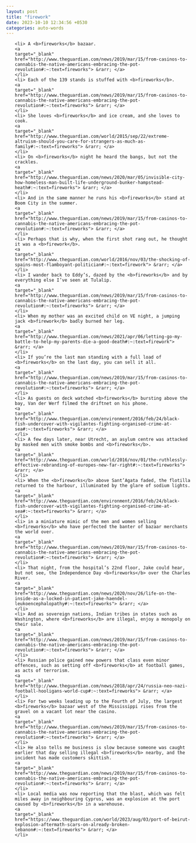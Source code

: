 ```yaml
---
layout: post
title: "firework"
date: 2023-10-10 12:34:56 +0530
categories: auto-words
---
```

<ol>

    <li> A <b>fireworks</b> bazaar.
    <a 
    target="_blank" 
    href="http://www.theguardian.com/news/2019/mar/15/from-casinos-to-cannabis-the-native-americans-embracing-the-pot-revolution#:~:text=fireworks"> &rarr; </a>
    </li>
    <li> Each of the 139 stands is stuffed with <b>fireworks</b>.
    <a 
    target="_blank" 
    href="http://www.theguardian.com/news/2019/mar/15/from-casinos-to-cannabis-the-native-americans-embracing-the-pot-revolution#:~:text=fireworks"> &rarr; </a>
    </li>
    <li> She loves <b>fireworks</b> and ice cream, and she loves to cook.
    <a 
    target="_blank" 
    href="http://www.theguardian.com/world/2015/sep/22/extreme-altruism-should-you-care-for-strangers-as-much-as-family#:~:text=fireworks"> &rarr; </a>
    </li>
    <li> On <b>fireworks</b> night he heard the bangs, but not the crackles.
    <a 
    target="_blank" 
    href="http://www.theguardian.com/news/2020/mar/05/invisible-city-how-homeless-man-built-life-underground-bunker-hampstead-heath#:~:text=fireworks"> &rarr; </a>
    </li>
    <li> And in the same manner he runs his <b>fireworks</b> stand at Boom City in the summer.
    <a 
    target="_blank" 
    href="http://www.theguardian.com/news/2019/mar/15/from-casinos-to-cannabis-the-native-americans-embracing-the-pot-revolution#:~:text=fireworks"> &rarr; </a>
    </li>
    <li> Perhaps that is why, when the first shot rang out, he thought it was a <b>firework</b>.
    <a 
    target="_blank" 
    href="http://www.theguardian.com/world/2016/nov/03/the-shocking-of-spains-most-flamboyant-politician#:~:text=firework"> &rarr; </a>
    </li>
    <li> I wander back to Eddy’s, dazed by the <b>fireworks</b> and by everything else I’ve seen at Tulalip.
    <a 
    target="_blank" 
    href="http://www.theguardian.com/news/2019/mar/15/from-casinos-to-cannabis-the-native-americans-embracing-the-pot-revolution#:~:text=fireworks"> &rarr; </a>
    </li>
    <li> When my mother was an excited child on VE night, a jumping jack <b>firework</b> badly burned her leg.
    <a 
    target="_blank" 
    href="http://www.theguardian.com/news/2021/apr/06/letting-go-my-battle-to-help-my-parents-die-a-good-death#:~:text=firework"> &rarr; </a>
    </li>
    <li> If you’re the last man standing with a full load of <b>fireworks</b> on the last day, you can sell it all.
    <a 
    target="_blank" 
    href="http://www.theguardian.com/news/2019/mar/15/from-casinos-to-cannabis-the-native-americans-embracing-the-pot-revolution#:~:text=fireworks"> &rarr; </a>
    </li>
    <li> As guests on deck watched <b>fireworks</b> bursting above the bay, Van der Werf filmed the driftnet on his phone.
    <a 
    target="_blank" 
    href="http://www.theguardian.com/environment/2016/feb/24/black-fish-undercover-with-vigilantes-fighting-organised-crime-at-sea#:~:text=fireworks"> &rarr; </a>
    </li>
    <li> A few days later, near Utrecht, an asylum centre was attacked by masked men with smoke bombs and <b>fireworks</b>.
    <a 
    target="_blank" 
    href="http://www.theguardian.com/world/2016/nov/01/the-ruthlessly-effective-rebranding-of-europes-new-far-right#:~:text=fireworks"> &rarr; </a>
    </li>
    <li> When the <b>fireworks</b> above Sant’Agata faded, the flotilla returned to the harbour, illuminated by the glare of sodium lights.
    <a 
    target="_blank" 
    href="http://www.theguardian.com/environment/2016/feb/24/black-fish-undercover-with-vigilantes-fighting-organised-crime-at-sea#:~:text=fireworks"> &rarr; </a>
    </li>
    <li> in a miniature mimic of the men and women selling <b>fireworks</b> who have perfected the banter of bazaar merchants the world over.
    <a 
    target="_blank" 
    href="http://www.theguardian.com/news/2019/mar/15/from-casinos-to-cannabis-the-native-americans-embracing-the-pot-revolution#:~:text=fireworks"> &rarr; </a>
    </li>
    <li> That night, from the hospital’s 22nd floor, Jake could hear, but not see, the Independence Day <b>fireworks</b> over the Charles River.
    <a 
    target="_blank" 
    href="http://www.theguardian.com/news/2020/nov/26/life-on-the-inside-as-a-locked-in-patient-jake-haendel-leukoencephalopathy#:~:text=fireworks"> &rarr; </a>
    </li>
    <li> And as sovereign nations, Indian tribes in states such as Washington, where <b>fireworks</b> are illegal, enjoy a monopoly on their sale.
    <a 
    target="_blank" 
    href="http://www.theguardian.com/news/2019/mar/15/from-casinos-to-cannabis-the-native-americans-embracing-the-pot-revolution#:~:text=fireworks"> &rarr; </a>
    </li>
    <li> Russian police gained new powers that class even minor offences, such as setting off <b>fireworks</b> at football games, as acts of terrorism.
    <a 
    target="_blank" 
    href="http://www.theguardian.com/news/2018/apr/24/russia-neo-nazi-football-hooligans-world-cup#:~:text=fireworks"> &rarr; </a>
    </li>
    <li> For two weeks leading up to the Fourth of July, the largest <b>fireworks</b> bazaar west of the Mississippi rises from the gravel on a vacant lot near the casino.
    <a 
    target="_blank" 
    href="http://www.theguardian.com/news/2019/mar/15/from-casinos-to-cannabis-the-native-americans-embracing-the-pot-revolution#:~:text=fireworks"> &rarr; </a>
    </li>
    <li> He also tells me business is slow because someone was caught earlier that day selling illegal <b>fireworks</b> nearby, and the incident has made customers skittish.
    <a 
    target="_blank" 
    href="http://www.theguardian.com/news/2019/mar/15/from-casinos-to-cannabis-the-native-americans-embracing-the-pot-revolution#:~:text=fireworks"> &rarr; </a>
    </li>
    <li> Local media was now reporting that the blast, which was felt miles away in neighbouring Cyprus, was an explosion at the port caused by <b>fireworks</b> in a warehouse.
    <a 
    target="_blank" 
    href="https://www.theguardian.com/world/2023/aug/03/port-of-beirut-explosion-aftermath-scars-on-already-broken-lebanon#:~:text=fireworks"> &rarr; </a>
    </li>
